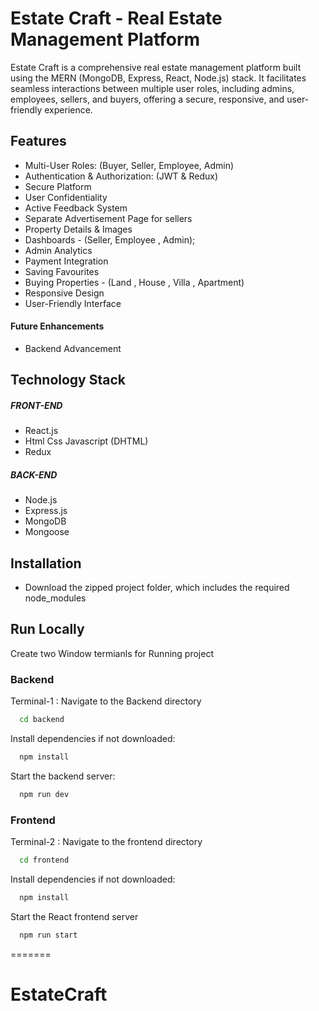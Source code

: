 # Estate Craft - Real Estate Management Platform

Estate Craft is a comprehensive real estate management platform built using the MERN (MongoDB, Express, React, Node.js) stack. It facilitates seamless interactions between multiple user roles, including admins, employees, sellers, and buyers, offering a secure, responsive, and user-friendly experience.

## Features

- Multi-User Roles: (Buyer, Seller, Employee, Admin)
- Authentication & Authorization: (JWT & Redux) 
- Secure Platform
- User Confidentiality
- Active Feedback System
- Separate Advertisement Page for sellers
- Property Details & Images
- Dashboards - (Seller, Employee , Admin);
- Admin Analytics 
- Payment Integration
- Saving Favourites
- Buying Properties - (Land , House , Villa , Apartment)
- Responsive Design
- User-Friendly Interface

#### Future Enhancements
- Backend Advancement

## Technology Stack

##### FRONT-END
- React.js
- Html Css Javascript (DHTML)
- Redux

##### BACK-END
- Node.js 
- Express.js
- MongoDB
- Mongoose


## Installation

- Download the zipped project folder, which includes the required node_modules


## Run Locally

Create two Window termianls for Running project

### Backend 
Terminal-1 : Navigate to the Backend directory

```bash
  cd backend
```
Install dependencies if not downloaded:

```bash
  npm install
```

Start the backend server:

```bash
  npm run dev
```
### Frontend
Terminal-2 : Navigate to the frontend directory

```bash
  cd frontend
```
Install dependencies if not downloaded:

```bash
  npm install
```

Start the React frontend server

```bash
  npm run start
```

=======
# EstateCraft
